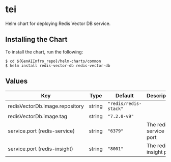 # tei

Helm chart for deploying Redis Vector DB service.

## Installing the Chart

To install the chart, run the following:

```console
$ cd ${GenAIInfro_repo}/helm-charts/common
$ helm install redis-vector-db redis-vector-db
```


## Values

| Key           | Type   | Default                                           | Description                                                                                                                              |
| ------------- | ------ | ------------------------------------------------- | ---------------------------------------------------------------------------------------------------------------------------------------- |
| redisVectorDb.image.repository   | string | `"redis/redis-stack"` |                                                                                                                                          |
| redisVectorDb.image.tag     | string | `"7.2.0-v9"`                                           |                                                                                                                                       |
| service.port (redis-service) | string | `"6379"`                                            | The redis-service port                                                                                                                         |
| service.port (redis-insight) | string | `"8001"`                                            | The redis-insight port                                                                                                                         |